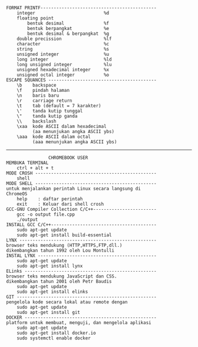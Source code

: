     FORMAT PRINTF--------------------------------------------
        integer                          %d
        floating point
            bentuk desimal               %f
            bentuk berpangkat            %e
            bentuk desimal & berpangkat  %g
        double precission                %lf
        character                        %c
        string                           %s
        unsigned integer                 %u
        long integer                     %ld
        long unsigned integer            %lu
        unsigned hexadecimal integer     %x
        unsigned octal integer           %o
    ESCAPE SQUANCES -----------------------------------------
        \b    backspace
        \f    pindah halaman
        \n    baris baru
        \r    carriage return
        \t    tab (default = 7 karakter)
        \'    tanda kutip tunggal
        \"    tanda kutip ganda
        \\    backslash
        \xaa  kode ASCII dalam hexadecimal 
              (aa menunjukan angka ASCII ybs)
        \aaa  kode ASCII dalam octal 
              (aaa menunjukan angka ASCII ybs)
------------------------------------------------------------
                    CHROMEBOOK USER
    MEMBUKA TERMINAL
        ctrl + alt + t
    MODE CROSH ----------------------------------------------
        shell
    MODE SHELL ----------------------------------------------
    untuk menjalankan perintah Linux secara langsung di
    ChromeOS
        help    : daftar perintah
        exit    : Keluar dari shell crosh
    GCC-GNU Compiler Collection C/C++------------------------
        gcc -o output file.cpp
        ./output
    INSTALL GCC C/C++----------------------------------------
        sudo apt-get update 
        sudo apt-get install build-essential 
    LYNX ----------------------------------------------------
    browser teks mendukung (HTTP,HTTPS,FTP,dll.)
    dikembangkan tahun 1992 oleh Lou Montulli
    INSTAL LYNX ---------------------------------------------
        sudo apt-get update
        sudo apt-get install lynx
    ELinks --------------------------------------------------
    browser teks mendukung JavaScript dan CSS.
    dikembangkan tahun 2001 oleh Petr Baudis
        sudo apt-get update
        sudo apt-get install elinks
    GIT -----------------------------------------------------
    pengelola kode secara lokal atau remote dengan 
        sudo apt-get update
        sudo apt-get install git
    DOCKER --------------------------------------------------
    platform untuk membuat, menguji, dan mengelola aplikasi
        sudo apt-get update
        sudo apt-get install docker.io
        sudo systemctl enable docker
